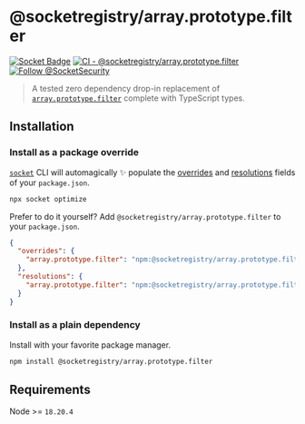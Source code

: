 # @socketregistry/array.prototype.filter

[![Socket Badge](https://socket.dev/api/badge/npm/package/@socketregistry/array.prototype.filter)](https://socket.dev/npm/package/@socketregistry/array.prototype.filter)
[![CI - @socketregistry/array.prototype.filter](https://github.com/SocketDev/socket-registry-js/actions/workflows/test.yml/badge.svg)](https://github.com/SocketDev/socket-registry-js/actions/workflows/test.yml)
[![Follow @SocketSecurity](https://img.shields.io/twitter/follow/SocketSecurity?style=social)](https://twitter.com/SocketSecurity)

> A tested zero dependency drop-in replacement of
> [`array.prototype.filter`](https://socket.dev/npm/package/array.prototype.filter)
> complete with TypeScript types.

## Installation

### Install as a package override

[`socket`](https://socket.dev/npm/package/socket) CLI will automagically
:sparkles: populate the
[overrides](https://docs.npmjs.com/cli/v9/configuring-npm/package-json#overrides)
and [resolutions](https://yarnpkg.com/configuration/manifest#resolutions) fields
of your `package.json`.

```sh
npx socket optimize
```

Prefer to do it yourself? Add `@socketregistry/array.prototype.filter` to your
`package.json`.

```json
{
  "overrides": {
    "array.prototype.filter": "npm:@socketregistry/array.prototype.filter@^1"
  },
  "resolutions": {
    "array.prototype.filter": "npm:@socketregistry/array.prototype.filter@^1"
  }
}
```

### Install as a plain dependency

Install with your favorite package manager.

```sh
npm install @socketregistry/array.prototype.filter
```

## Requirements

Node >= `18.20.4`
